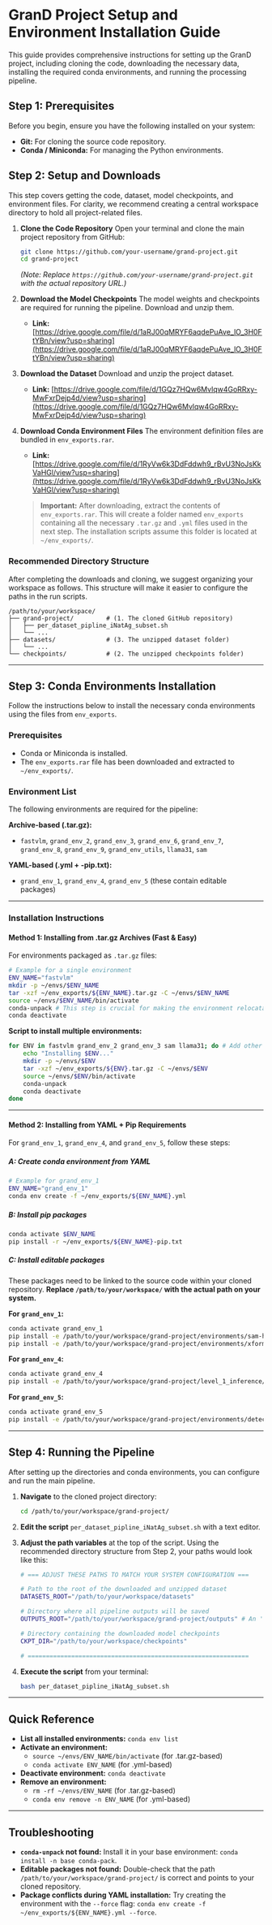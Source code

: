 
# GranD Project Setup and Environment Installation Guide

This guide provides comprehensive instructions for setting up the GranD project, including cloning the code, downloading the necessary data, installing the required conda environments, and running the processing pipeline.

## Step 1: Prerequisites

Before you begin, ensure you have the following installed on your system:
- **Git:** For cloning the source code repository.
- **Conda / Miniconda:** For managing the Python environments.

## Step 2: Setup and Downloads

This step covers getting the code, dataset, model checkpoints, and environment files. For clarity, we recommend creating a central workspace directory to hold all project-related files.

1.  **Clone the Code Repository**
    Open your terminal and clone the main project repository from GitHub:
    ```bash
    git clone https://github.com/your-username/grand-project.git
    cd grand-project
    ```
    *(Note: Replace `https://github.com/your-username/grand-project.git` with the actual repository URL.)*

2.  **Download the Model Checkpoints**
    The model weights and checkpoints are required for running the pipeline. Download and unzip them.
    - **Link:** [https://drive.google.com/file/d/1aRJ00qMRYF6aqdePuAve_lO_3H0FtYBn/view?usp=sharing](https://drive.google.com/file/d/1aRJ00qMRYF6aqdePuAve_lO_3H0FtYBn/view?usp=sharing)

3.  **Download the Dataset**
    Download and unzip the project dataset.
    - **Link:** [https://drive.google.com/file/d/1GQz7HQw6Mvlqw4GoRRxy-MwFxrDejp4d/view?usp=sharing](https://drive.google.com/file/d/1GQz7HQw6Mvlqw4GoRRxy-MwFxrDejp4d/view?usp=sharing)

4.  **Download Conda Environment Files**
    The environment definition files are bundled in `env_exports.rar`.
    - **Link:** [https://drive.google.com/file/d/1RyVw6k3DdFddwh9_rBvU3NoJsKkVaHGl/view?usp=sharing](https://drive.google.com/file/d/1RyVw6k3DdFddwh9_rBvU3NoJsKkVaHGl/view?usp=sharing)

    > **Important:** After downloading, extract the contents of `env_exports.rar`. This will create a folder named `env_exports` containing all the necessary `.tar.gz` and `.yml` files used in the next step. The installation scripts assume this folder is located at `~/env_exports/`.

### Recommended Directory Structure

After completing the downloads and cloning, we suggest organizing your workspace as follows. This structure will make it easier to configure the paths in the run scripts.

```
/path/to/your/workspace/
├── grand-project/         # (1. The cloned GitHub repository)
│   ├── per_dataset_pipline_iNatAg_subset.sh
│   └── ...
├── datasets/              # (3. The unzipped dataset folder)
│   └── ...
└── checkpoints/           # (2. The unzipped checkpoints folder)
```

---

## Step 3: Conda Environments Installation

Follow the instructions below to install the necessary conda environments using the files from `env_exports`.

### Prerequisites

- Conda or Miniconda is installed.
- The `env_exports.rar` file has been downloaded and extracted to `~/env_exports/`.

### Environment List

The following environments are required for the pipeline:

**Archive-based (.tar.gz):**
- `fastvlm`, `grand_env_2`, `grand_env_3`, `grand_env_6`, `grand_env_7`, `grand_env_8`, `grand_env_9`, `grand_env_utils`, `llama31`, `sam`

**YAML-based (.yml + -pip.txt):**
- `grand_env_1`, `grand_env_4`, `grand_env_5` (these contain editable packages)

---

### Installation Instructions

#### Method 1: Installing from .tar.gz Archives (Fast & Easy)

For environments packaged as `.tar.gz` files:

```bash
# Example for a single environment
ENV_NAME="fastvlm"
mkdir -p ~/envs/$ENV_NAME
tar -xzf ~/env_exports/${ENV_NAME}.tar.gz -C ~/envs/$ENV_NAME
source ~/envs/$ENV_NAME/bin/activate
conda-unpack # This step is crucial for making the environment relocatable
conda deactivate
```

**Script to install multiple environments:**
```bash
for ENV in fastvlm grand_env_2 grand_env_3 sam llama31; do # Add other envs as needed
    echo "Installing $ENV..."
    mkdir -p ~/envs/$ENV
    tar -xzf ~/env_exports/${ENV}.tar.gz -C ~/envs/$ENV
    source ~/envs/$ENV/bin/activate
    conda-unpack
    conda deactivate
done
```

---

#### Method 2: Installing from YAML + Pip Requirements

For `grand_env_1`, `grand_env_4`, and `grand_env_5`, follow these steps:

##### A: Create conda environment from YAML

```bash
# Example for grand_env_1
ENV_NAME="grand_env_1"
conda env create -f ~/env_exports/${ENV_NAME}.yml
```

##### B: Install pip packages

```bash
conda activate $ENV_NAME
pip install -r ~/env_exports/${ENV_NAME}-pip.txt
```

##### C: Install editable packages

These packages need to be linked to the source code within your cloned repository. **Replace `/path/to/your/workspace/` with the actual path on your system.**

**For `grand_env_1`:**
```bash
conda activate grand_env_1
pip install -e /path/to/your/workspace/grand-project/environments/sam-hq
pip install -e /path/to/your/workspace/grand-project/environments/xformers
```

**For `grand_env_4`:**
```bash
conda activate grand_env_4
pip install -e /path/to/your/workspace/grand-project/level_1_inference/5_eva_02
```

**For `grand_env_5`:**
```bash
conda activate grand_env_5
pip install -e /path/to/your/workspace/grand-project/environments/detectron2
```

---

## Step 4: Running the Pipeline

After setting up the directories and conda environments, you can configure and run the main pipeline.

1.  **Navigate** to the cloned project directory:
    ```bash
    cd /path/to/your/workspace/grand-project/
    ```

2.  **Edit the script** `per_dataset_pipline_iNatAg_subset.sh` with a text editor.

3.  **Adjust the path variables** at the top of the script. Using the recommended directory structure from Step 2, your paths would look like this:
    ```bash
    # === ADJUST THESE PATHS TO MATCH YOUR SYSTEM CONFIGURATION ===

    # Path to the root of the downloaded and unzipped dataset
    DATASETS_ROOT="/path/to/your/workspace/datasets"

    # Directory where all pipeline outputs will be saved
    OUTPUTS_ROOT="/path/to/your/workspace/grand-project/outputs" # An 'outputs' folder inside the repo is a good choice

    # Directory containing the downloaded model checkpoints
    CKPT_DIR="/path/to/your/workspace/checkpoints"
    
    # =============================================================
    ```

4.  **Execute the script** from your terminal:
    ```bash
    bash per_dataset_pipline_iNatAg_subset.sh
    ```

---

## Quick Reference

- **List all installed environments:** `conda env list`
- **Activate an environment:**
  - `source ~/envs/ENV_NAME/bin/activate` (for .tar.gz-based)
  - `conda activate ENV_NAME` (for .yml-based)
- **Deactivate environment:** `conda deactivate`
- **Remove an environment:**
  - `rm -rf ~/envs/ENV_NAME` (for .tar.gz-based)
  - `conda env remove -n ENV_NAME` (for .yml-based)

---

## Troubleshooting

- **`conda-unpack` not found:** Install it in your base environment: `conda install -n base conda-pack`.
- **Editable packages not found:** Double-check that the path `/path/to/your/workspace/grand-project/` is correct and points to your cloned repository.
- **Package conflicts during YAML installation:** Try creating the environment with the `--force` flag: `conda env create -f ~/env_exports/${ENV_NAME}.yml --force`.
